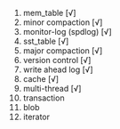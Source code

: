 1. mem_table [√]
2. minor compaction [√]
3. monitor-log (spdlog) [√]
4. sst_table [√]
5. major compaction [√]
6. version control [√]
7. write ahead log [√]
8. cache [√]
9. multi-thread [√]
10. transaction
11. blob
12. iterator